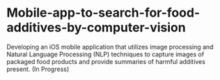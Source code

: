 # Mobile-app-to-search-for-food-additives-by-computer-vision
Developing an iOS mobile application that utilizes image processing and Natural Language Processing (NLP) techniques to capture images of packaged food products and provide summaries of harmful additives present. (In Progress)
